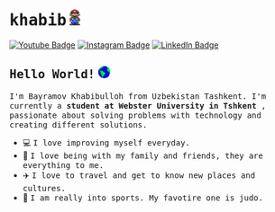 # <samp>khabib</samp><img src="https://github.com/gagaci/asset/blob/main/mario_hello_big.gif" width="30px" height="30px">

[![Youtube Badge](https://img.shields.io/badge/Youtube-%23E4405F.svg?&style=flat-square&logo=youtube&logoColor=white&color=071A2C&link=https://www.youtube.com/channel/UCzZnnB25KHmMC4n2kKpL6qw)](https://www.youtube.com/channel/UCzZnnB25KHmMC4n2kKpL6qw)
[![Instagram Badge](https://img.shields.io/badge/Instagram-%23E4405F.svg?&style=flat-square&logo=instagram&logoColor=white&color=071A2C&link=https://www.instagram.com/bayramov.xv)](https://www.instagram.com/bayramov.xv)
[![LinkedIn Badge](https://img.shields.io/badge/LinkedIn-%23E4405F.svg?&style=flat-square&logo=linkedin&logoColor=white&color=071A2C&link=https://www.linkedin.com/in/khabibulloh-bayramov/)](https://www.linkedin.com/in/khabibulloh-bayramov/)

## <samp>Hello World!</samp> <img src="https://github.com/gagaci/asset/blob/main/earth.gif" width="22px" height="22px">

<samp>I'm Bayramov Khabibulloh from Uzbekistan Tashkent. I'm currently a __student at Webster University in Tshkent__ , passionate about solving problems with technology and creating different solutions.

- 💻&nbsp;<samp>I love improving myself everyday.</samp>
- 🏡&nbsp;<samp>I love being with my family and friends, they are everything to me.</samp>
- ✈️&nbsp;<samp>I love to travel and get to know new places and cultures.</samp>
- 🥋&nbsp;<samp>I am really into sports. My favotire one is judo.</samp>

